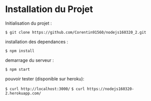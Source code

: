 # Installation du Projet

Initialisation du projet :

`$ git clone https://github.com/Corentin91560/nodejs160320_2.git `

installation des dependances :

`$ npm install`

demarrage du serveur :

`$ npm start`

pouvoir tester (disponible sur heroku):

`$ curl http://localhost:3000/`
`$ curl https://nodejs160320-2.herokuapp.com/`

